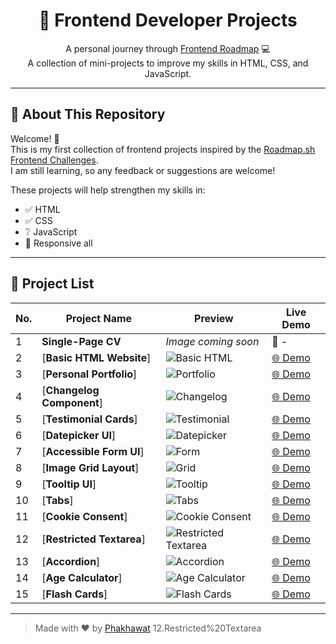 <h1 align="center">🚀 Frontend Developer Projects</h1>

<p align="center">
  A personal journey through <a href="https://roadmap.sh/frontend">Frontend Roadmap</a> 💻<br>
  A collection of mini-projects to improve my skills in HTML, CSS, and JavaScript.
</p>

---

## 📌 About This Repository

Welcome! 👋  
This is my first collection of frontend projects inspired by the [Roadmap.sh Frontend Challenges](https://roadmap.sh/frontend).  
I am still learning, so any feedback or suggestions are welcome!

These projects will help strengthen my skills in:

- ✅ HTML
- ✅ CSS
- ❔ JavaScript
- 📱 Responsive all

---

## 🧩 Project List

| No. | Project Name              | Preview                 | Live Demo                         |
| --- | ------------------------- | ----------------------- | --------------------------------- |
| 1   | **Single-Page CV**         | _Image coming soon_      | 🔗 -                             |
| 2   | [**Basic HTML Website**] | ![Basic HTML](https://github.com/phakhawat-ck/roadmap.sh-section/blob/main/image%20preview/2-3.png) | [🌐 Demo](https://phakhawat-ck.github.io/phakhawat.github.io/Frontend-Roadmap/2-3.Personal%20Portfolio/) |
| 3   | [**Personal Portfolio**]| ![Portfolio](https://github.com/phakhawat-ck/roadmap.sh-section/blob/main/image%20preview/3.png) | [🌐 Demo](https://phakhawat-ck.github.io/phakhawat.github.io/Frontend-Roadmap/2-3.Personal%20Portfolio/) |
| 4   | [**Changelog Component**]| ![Changelog](https://github.com/phakhawat-ck/roadmap.sh-section/blob/main/image%20preview/4.png) | [🌐 Demo](https://phakhawat-ck.github.io/phakhawat.github.io/Frontend-Roadmap/4.Changelog%20Component/) |
| 5   | [**Testimonial Cards**] | ![Testimonial](https://github.com/phakhawat-ck/roadmap.sh-section/blob/main/image%20preview/5.png) | [🌐 Demo](https://phakhawat-ck.github.io/phakhawat.github.io/Frontend-Roadmap/5.Testimonial%20Cards/) |
| 6   | [**Datepicker UI**] | ![Datepicker](https://github.com/phakhawat-ck/roadmap.sh-section/blob/main/image%20preview/6.png) | [🌐 Demo](https://phakhawat-ck.github.io/phakhawat.github.io/Frontend-Roadmap/6.%20Datepicker%20UI/) |
| 7   | [**Accessible Form UI**] | ![Form](https://github.com/phakhawat-ck/roadmap.sh-section/blob/main/image%20preview/7.png) | [🌐 Demo](https://phakhawat-ck.github.io/phakhawat.github.io/Frontend-Roadmap/7.Accessible%20Form%20UI/) |
| 8   | [**Image Grid Layout**] | ![Grid](https://github.com/phakhawat-ck/roadmap.sh-section/blob/main/image%20preview/8.png) | [🌐 Demo](https://phakhawat-ck.github.io/phakhawat.github.io/Frontend-Roadmap/8.Image%20Grid%20Layout/) |
| 9   | [**Tooltip UI**] | ![Tooltip](https://github.com/phakhawat-ck/roadmap.sh-section/blob/main/image%20preview/9.png) | [🌐 Demo](https://phakhawat-ck.github.io/phakhawat.github.io/Frontend-Roadmap/9.Tooltip%20UI/) |
| 10   | [**Tabs**] | ![Tabs](https://github.com/phakhawat-ck/roadmap.sh-section/blob/main/image%20preview/10.png) | [🌐 Demo](https://phakhawat-ck.github.io/phakhawat.github.io/Frontend-Roadmap/10.%20Tabs/) |
| 11   | [**Cookie Consent**] | ![Cookie Consent](https://github.com/phakhawat-ck/roadmap.sh-section/blob/main/image%20preview/11.png) | [🌐 Demo](https://phakhawat-ck.github.io/phakhawat.github.io/Frontend-Roadmap/11.%20Cookie%20Consent/) |
| 12   | [**Restricted Textarea**] | ![Restricted Textarea](https://github.com/phakhawat-ck/roadmap.sh-section/blob/main/image%20preview/12.png) | [🌐 Demo](https://phakhawat-ck.github.io/phakhawat.github.io/Frontend-Roadmap/12.Restricted%20Textarea/index.html) |
| 13   | [**Accordion**] | ![Accordion](https://github.com/phakhawat-ck/roadmap.sh-section/blob/main/image%20preview/13.png) | [🌐 Demo](https://phakhawat-ck.github.io/phakhawat.github.io/Frontend-Roadmap/13.Accordion/index.html) |
| 14   | [**Age Calculator**] | ![Age Calculator](https://github.com/phakhawat-ck/roadmap.sh-section/blob/main/image%20preview/14.png) | [🌐 Demo](https://phakhawat-ck.github.io/phakhawat.github.io/Frontend-Roadmap/14.Age%20Calculator/index.html) |
| 15   | [**Flash Cards**] | ![Flash Cards](https://github.com/phakhawat-ck/roadmap.sh-section/blob/main/image%20preview/15.png) | [🌐 Demo](https://phakhawat-ck.github.io/phakhawat.github.io/Frontend-Roadmap/14.Age%20Calculator/index.html) |


---

> Made with ❤️ by [Phakhawat](https://github.com/phakhawat-ck)
12.Restricted%20Textarea
